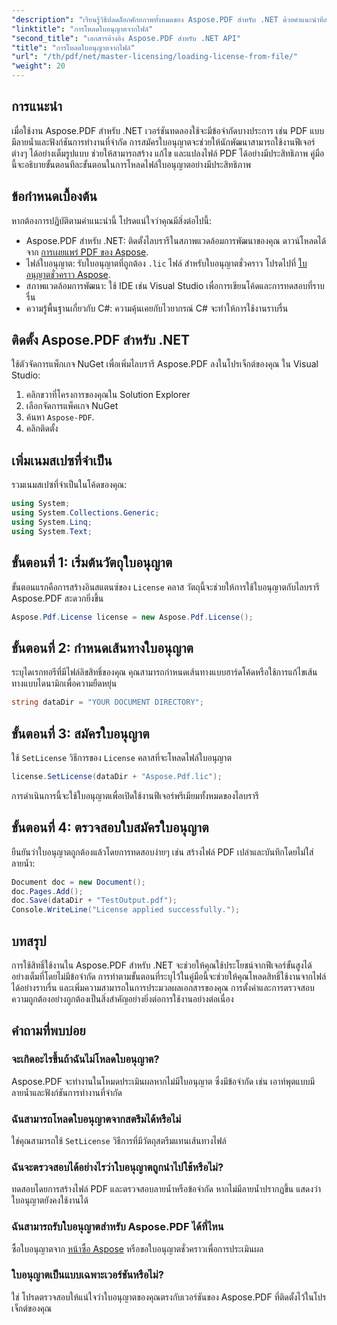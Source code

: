 ```yaml
---
"description": "เรียนรู้วิธีปลดล็อกศักยภาพทั้งหมดของ Aspose.PDF สำหรับ .NET ด้วยคำแนะนำทีละขั้นตอนของเราในการโหลดใบอนุญาตจากไฟล์"
"linktitle": "การโหลดใบอนุญาตจากไฟล์"
"second_title": "เอกสารอ้างอิง Aspose.PDF สำหรับ .NET API"
"title": "การโหลดใบอนุญาตจากไฟล์"
"url": "/th/pdf/net/master-licensing/loading-license-from-file/"
"weight": 20
---
```


## การแนะนำ  

เมื่อใช้งาน Aspose.PDF สำหรับ .NET เวอร์ชันทดลองใช้จะมีข้อจำกัดบางประการ เช่น PDF แบบมีลายน้ำและฟังก์ชันการทำงานที่จำกัด การสมัครใบอนุญาตจะช่วยให้นักพัฒนาสามารถใช้งานฟีเจอร์ต่างๆ ได้อย่างเต็มรูปแบบ ช่วยให้สามารถสร้าง แก้ไข และแปลงไฟล์ PDF ได้อย่างมีประสิทธิภาพ คู่มือนี้จะอธิบายขั้นตอนทีละขั้นตอนในการโหลดไฟล์ใบอนุญาตอย่างมีประสิทธิภาพ  

## ข้อกำหนดเบื้องต้น  

หากต้องการปฏิบัติตามคำแนะนำนี้ โปรดแน่ใจว่าคุณมีสิ่งต่อไปนี้:  

- Aspose.PDF สำหรับ .NET: ติดตั้งไลบรารีในสภาพแวดล้อมการพัฒนาของคุณ ดาวน์โหลดได้จาก [การเผยแพร่ PDF ของ Aspose](https://releases-aspose.com/pdf/net/).  
- ไฟล์ใบอนุญาต: รับใบอนุญาตที่ถูกต้อง `.lic` ไฟล์ สำหรับใบอนุญาตชั่วคราว โปรดไปที่ [ใบอนุญาตชั่วคราว Aspose](https://purchase-aspose.com/temporary-license/).  
- สภาพแวดล้อมการพัฒนา: ใช้ IDE เช่น Visual Studio เพื่อการเขียนโค้ดและการทดสอบที่ราบรื่น  
- ความรู้พื้นฐานเกี่ยวกับ C#: ความคุ้นเคยกับไวยากรณ์ C# จะทำให้การใช้งานราบรื่น  

## ติดตั้ง Aspose.PDF สำหรับ .NET  
ใช้ตัวจัดการแพ็กเกจ NuGet เพื่อเพิ่มไลบรารี Aspose.PDF ลงในโปรเจ็กต์ของคุณ ใน Visual Studio:  
1. คลิกขวาที่โครงการของคุณใน Solution Explorer  
2. เลือกจัดการแพ็คเกจ NuGet  
3. ค้นหา `Aspose-PDF`.  
4. คลิกติดตั้ง  

## เพิ่มเนมสเปซที่จำเป็น  
รวมเนมสเปซที่จำเป็นในโค้ดของคุณ:  

```csharp
using System;
using System.Collections.Generic;
using System.Linq;
using System.Text;
```  

## ขั้นตอนที่ 1: เริ่มต้นวัตถุใบอนุญาต  

ขั้นตอนแรกคือการสร้างอินสแตนซ์ของ `License` คลาส วัตถุนี้จะช่วยให้การใช้ใบอนุญาตกับไลบรารี Aspose.PDF สะดวกยิ่งขึ้น  

```csharp
Aspose.Pdf.License license = new Aspose.Pdf.License();
```  

## ขั้นตอนที่ 2: กำหนดเส้นทางใบอนุญาต  

ระบุไดเรกทอรีที่มีไฟล์ลิขสิทธิ์ของคุณ คุณสามารถกำหนดเส้นทางแบบฮาร์ดโค้ดหรือใช้การแก้ไขเส้นทางแบบไดนามิกเพื่อความยืดหยุ่น  

```csharp
string dataDir = "YOUR DOCUMENT DIRECTORY";
```  

## ขั้นตอนที่ 3: สมัครใบอนุญาต  

ใช้ `SetLicense` วิธีการของ `License` คลาสที่จะโหลดไฟล์ใบอนุญาต  

```csharp
license.SetLicense(dataDir + "Aspose.Pdf.lic");
```  

การดำเนินการนี้จะใช้ใบอนุญาตเพื่อเปิดใช้งานฟีเจอร์พรีเมียมทั้งหมดของไลบรารี  

## ขั้นตอนที่ 4: ตรวจสอบใบสมัครใบอนุญาต  

ยืนยันว่าใบอนุญาตถูกต้องแล้วโดยการทดสอบง่ายๆ เช่น สร้างไฟล์ PDF เปล่าและบันทึกโดยไม่ใส่ลายน้ำ:  

```csharp
Document doc = new Document();
doc.Pages.Add();
doc.Save(dataDir + "TestOutput.pdf");
Console.WriteLine("License applied successfully.");
```  

## บทสรุป  

การใช้สิทธิ์ใช้งานใน Aspose.PDF สำหรับ .NET จะช่วยให้คุณใช้ประโยชน์จากฟีเจอร์ขั้นสูงได้อย่างเต็มที่โดยไม่มีข้อจำกัด การทำตามขั้นตอนที่ระบุไว้ในคู่มือนี้จะช่วยให้คุณโหลดสิทธิ์ใช้งานจากไฟล์ได้อย่างราบรื่น และเพิ่มความสามารถในการประมวลผลเอกสารของคุณ การตั้งค่าและการตรวจสอบความถูกต้องอย่างถูกต้องเป็นสิ่งสำคัญอย่างยิ่งต่อการใช้งานอย่างต่อเนื่อง  

## คำถามที่พบบ่อย  

### จะเกิดอะไรขึ้นถ้าฉันไม่โหลดใบอนุญาต?  
Aspose.PDF จะทำงานในโหมดประเมินผลหากไม่มีใบอนุญาต ซึ่งมีข้อจำกัด เช่น เอาท์พุตแบบมีลายน้ำและฟังก์ชันการทำงานที่จำกัด  

### ฉันสามารถโหลดใบอนุญาตจากสตรีมได้หรือไม่  
ใช่คุณสามารถใช้ `SetLicense` วิธีการที่มีวัตถุสตรีมแทนเส้นทางไฟล์  

### ฉันจะตรวจสอบได้อย่างไรว่าใบอนุญาตถูกนำไปใช้หรือไม่?  
ทดสอบโดยการสร้างไฟล์ PDF และตรวจสอบลายน้ำหรือข้อจำกัด หากไม่มีลายน้ำปรากฏขึ้น แสดงว่าใบอนุญาตยังคงใช้งานได้  

### ฉันสามารถรับใบอนุญาตสำหรับ Aspose.PDF ได้ที่ไหน  
ซื้อใบอนุญาตจาก [หน้าซื้อ Aspose](https://purchase.aspose.com/buy) หรือขอใบอนุญาตชั่วคราวเพื่อการประเมินผล  

### ใบอนุญาตเป็นแบบเฉพาะเวอร์ชันหรือไม่?  
ใช่ โปรดตรวจสอบให้แน่ใจว่าใบอนุญาตของคุณตรงกับเวอร์ชันของ Aspose.PDF ที่ติดตั้งไว้ในโปรเจ็กต์ของคุณ